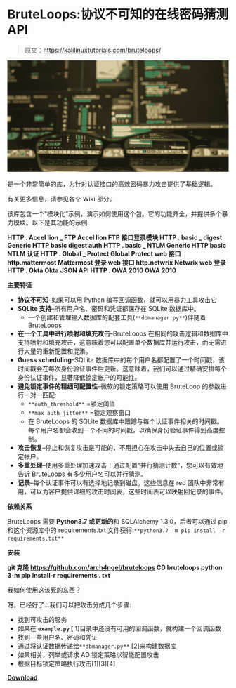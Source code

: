 # BruteLoops:协议不可知的在线密码猜测 API

> 原文：<https://kalilinuxtutorials.com/bruteloops/>

[![](img/133eaf302593c1b53d53c2103ca7b860.png)](https://blogger.googleusercontent.com/img/a/AVvXsEhu0jiAyEAJ-Vqx78OTIxrv1wuGxDNPp7YQNEs-uWTQfF3Y4SVPB8tqpp5Fxzp5Vf6QB4hdspae5nmSSu372wvGZmJ90Ga8UQZievjGevXebOyu0Lik5PogcCMQOxhoc4VQ5SaxaKoM8T2F6k03z1fvJEpYdEXer2zyJJ7cqgAHyxT2sL1NnQxkwrkZ=s755)

是一个非常简单的库，为针对认证接口的高效密码暴力攻击提供了基础逻辑。

有关更多信息，请参见各个 Wiki 部分。

该库包含一个“模块化”示例，演示如何使用这个包。它的功能齐全，并提供多个暴力模块。以下是其功能的示例:

**HTTP . Accel lion _ FTP Accel lion FTP 接口登录模块
HTTP . basic _ digest Generic HTTP basic digest auth
HTTP . basic _ NTLM Generic HTTP basic NTLM 认证
HTTP . Global _ Protect
Global Protect web 接口
http.mattermost Mattermost 登录 web 接口
http.netwrix Netwrix web 登录
HTTP . Okta Okta JSON API
HTTP . OWA 2010 OWA 2010**

**主要特征**

*   **协议不可知**–如果可以用 Python 编写回调函数，就可以用暴力工具攻击它
*   **SQLite 支持**–所有用户名、密码和凭证都保存在 SQLite 数据库中。
    *   一个创建和管理输入数据库的配套工具(`**dbmanager.py**`)伴随着 BruteLoops
*   **在一个工具中进行喷射和填充攻击**–BruteLoops 在相同的攻击逻辑和数据库中支持喷射和填充攻击，这意味着您可以配置单个数据库并运行攻击，而无需进行大量的重新配置和混淆。
*   **Guess scheduling**–SQLite 数据库中的每个用户名都配置了一个时间戳，该时间戳会在每次身份验证事件后更新。这意味着，我们可以通过精确安排每个身份认证事件，显著降低锁定帐户的可能性。
*   **避免锁定事件的精细可配置性**–微软的锁定策略可以使用 BruteLoop 的参数进行一对一匹配:
    *   `**auth_threshold**` =锁定阈值
    *   `**max_auth_jitter**` =锁定观察窗口
    *   在 BruteLoops 的 SQLite 数据库中跟踪与每个认证事件相关的时间戳。每个用户名都会收到一个不同的时间戳，以确保身份验证事件得到高度控制。
*   **攻击恢复**–停止和恢复攻击是可能的，不用担心在攻击中失去自己的位置或锁定帐户。
*   **多重处理**–使用多重处理加速攻击！通过配置“并行猜测计数”，您可以有效地告诉 BruteLoops 有多少用户名可以并行猜测。
*   **记录**–每个认证事件可以有选择地记录到磁盘。这些信息在 red 团队中非常有用，可以为客户提供详细的攻击时间表，这些时间表可以映射回记录的事件。

**依赖关系**

BruteLoops 需要 **Python3.7 或更新的**和 SQLAlchemy 1.3.0，后者可以通过 pip 和这个资源库中的 requirements.txt 文件获得:`**python3.7 -m pip install -r requirements.txt**`

**安装**

**git 克隆 https://github.com/arch4ngel/bruteloops
CD bruteloops
python 3-m pip install-r requirements . txt**

我如何使用这该死的东西？

呀，已经好了…我们可以把攻击分成几个步骤:

*   找到可攻击的服务
*   如果在 **`example.py` [** 1]目录中还没有可用的回调函数，就构建一个回调函数
*   找到一些用户名、密码和凭证
*   通过将认证数据传递给`**dbmanager.py**` [2]来构建数据库
*   如果相关，列举或请求 AD 锁定策略以智能配置攻击
*   根据目标锁定策略执行攻击[1][3][4]

[**Download**](https://github.com/arch4ngel/BruteLoops)